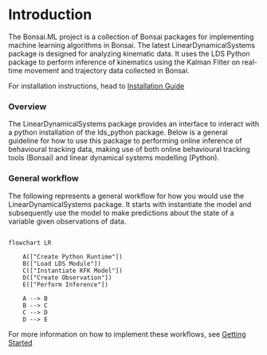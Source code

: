 # Introduction

The Bonsai.ML project is a collection of Bonsai packages for implementing machine learning algorithms in Bonsai. The latest LinearDynamicalSystems package is designed for analyzing kinematic data. It uses the LDS Python package to perform inference of kinematics using the Kalman Filter on real-time movement and trajectory data collected in Bonsai.

For installation instructions, head to [Installation Guide](installation-guide.html)

### Overview

The LinearDynamicalSystems package provides an interface to interact with a python installation of the lds_python package. Below is a general guideline for how to use this package to performing online inference of behavioural tracking data, making use of both online behavioural tracking tools (Bonsai) and linear dynamical systems modelling (Python).

### General workflow

The following represents a general workflow for how you would use the LinearDynamicalSystems package. It starts with instantiate the model and subsequently use the model to make predictions about the state of a variable given observations of data.

```mermaid

flowchart LR

    A(["Create Python Runtime"])
    B(["Load LDS Module"])
    C(["Instantiate KFK Model"])
    D(["Create Observation"])
    E(["Perform Inference"])

    A --> B
    B --> C
    C --> D
    D --> E

```

For more information on how to implement these workflows, see [Getting Started](getting-started.html)

